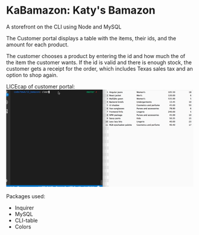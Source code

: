 # KaBamazon: Katy's Bamazon
A storefront on the CLI using Node and MySQL

The Customer portal displays a table with the items, their ids, and the amount for each product.

The customer chooses a product by entering the id and how much the of the item the customer wants. If the id is valid and there is enough stock, the customer gets a receipt for the order, which includes Texas sales tax and an option to shop again. 

LICEcap of customer portal:
![screencast of a customer shopping](./bamazon_customer.gif)


Packages used:

* Inquirer
* MySQL
* CLI-table
* Colors
